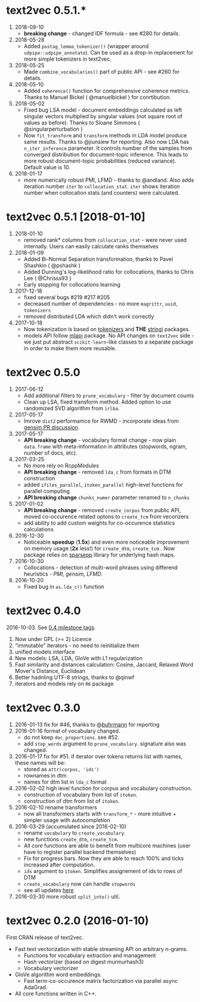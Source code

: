 # text2vec 0.5.1.*
1. 2018-09-10
    *  **breaking change** - changed IDF formula - see #280 for details.
1. 2018-05-28
    * Added `postag_lemma_tokenizer()` (wrapper around `udpipe::udpipe_annotate`). Can be used as a drop-in replacement for more simple tokenizers in text2vec. 
1. 2018-05-25
    * Made `combine_vocabularies()` part of public API - see #260 for details.
1. 2018-05-10
    * Added `coherence()` function for comprehensive coherence metrics. Thanks to Manuel Bickel ( @manuelbickel ) for conrtibution.
1. 2018-05-02
    * Fixed bug LSA model - document embeddings calculated as left singular vectors multiplied by singular values (not square root of values as before). Thanks to Sloane Simmons ( @singularperturbation )
    * Now `fit_transform` and `transform` methods in LDA model produce same results. Thanks to @jiunsiew for reporting. Also now LDA has `n_iter_inference` parameter. It controls number of the samples from converged distribution for document-topic inference. This leads to more robust document-topic probabilities (reduced variance). Default value is 10.
1. 2018-01-17
    * more numerically robust PMI, LFMD - thanks to @andland. Also adds iteration number `iter` to `collocation_stat`. `iter` shows iteration number when collocation stats (and counters) were calculated.

# text2vec 0.5.1 [2018-01-10]

1. 2018-01-10
    * removed rank* columns from `collocation_stat` - were never used internally. Users can easily calculate ranks themselves
1. 2018-01-09
    * Added Bi-Normal Separation transformation, thanks to Pavel Shashkin ( @pshashk )
    * Added Dunning's log-likelihood ratio for collocations, thanks to Chris Lee ( @Chrisss93 )
    * Early stopping for collocations learning
1. 2017-12-18
    * fixed several bugs #219 #217 #205
    * decreased number of dependencies - no more `magrittr`, `uuid`, `tokenizers`
    * removed distributed LDA which didn't work correctly
1. 2017-10-18
    * Now tokenization is based on [tokenizers](https://github.com/ropensci/tokenizers) and **THE** [stringi](https://github.com/gagolews/stringi) packages.
    * models API follow [mlapi](https://github.com/dselivanov/mlapi) package. No API changes on `text2vec` side - we just put abstract `scikit-learn`-like classes to a separate package in order to make them more reusable.

# text2vec 0.5.0

1. 2017-06-12
    * Add additional filters to `prune_vocabulary` - filter by document counts
    * Clean up LSA, fixed transform method. Added option to use randomized SVD algorithm from `irlba`.
1. 2017-05-17
    * Imrove `dist2` performamce for RWMD - incorporate ideas from [gensim PR discussion](https://github.com/RaRe-Technologies/gensim/pull/800#issuecomment-260743822).
1. 2017-05-17
    * **API breaking change** - vocabulary format change - now plain `data.frame` with meta-information in attributes (stopwords, ngram, number of docs, etc).
1. 2017-03-25
    * No more rely on RcppModules
    * **API breaking change** - removed `lda_c` from formats in DTM construction
    * added `ifiles_parallel`, `itoken_parallel` high-level functions for parallel computing
    * **API breaking change**  `chunks_numer` parameter renamed to `n_chunks`
1. 2017-01-02 
    * **API breaking change** - removed `create_corpus` from public API, moved co-occurence related optons to `create_tcm` from vecorizers
    * add ability to add custom weights for co-occurence statistics calculations
1. 2016-12-30 
    * Noticeable **speedup** (**1.5x**) and even more noticeable improvement on memory usage (**2x** less!) for `create_dtm`, `create_tcm` . Now package relies on [sparsepp](https://github.com/dselivanov/sparsepp) library for underlying hash maps.
1. 2016-10-30 
    * Collocations -  detection of multi-word phrases using differend heuristics - *PMI, gensim, LFMD*.
1. 2016-10-20 
    * Fixed bug in `as.lda_c()` function

# text2vec 0.4.0

2016-10-03. See [0.4 milestone tags](https://github.com/dselivanov/text2vec/milestone/3).

1. Now under GPL (>= 2) Licence
1. "immutable" iterators - no need to reinitialize them
1. unified models interface
1. New models: LSA, LDA, GloVe with L1 regularization
1. Fast similarity and distances calculation: Cosine, Jaccard, Relaxed Word Mover's Distance, Euclidean
1. Better hadnling UTF-8 strings, thanks to @qinwf
1. iterators and models rely on `R6` package

# text2vec 0.3.0

1. 2016-01-13 fix for #46, thanks to @[buhrmann](https://github.com/buhrmann) for reporting 
1. 2016-01-16 format of vocabulary changed.
    * do not keep `doc_proportions`. see #52.
    * add `stop_words` argument to `prune_vocabulary`. signature also was changed.
1. 2016-01-17 fix for #51. if iterator over tokens returns list with names, these names will be:
    * stored as `attr(corpus, 'ids')`
    * rownames in dtm
    * names for dtm list in `lda_c` format
1. 2016-02-02 high level function for corpus and vocabulary construction.
    * construction of vocabulary from list of `itoken`. 
    * construction of dtm from list of `itoken`. 
1. 2016-02-10 rename transformers
    * now all transformers starts with `transform_*` - more intuitive + simpler usage with autocompletion
1. 2016-03-29 (accumulated since 2016-02-10)
    * rename `vocabulary` to `create_vocabulary`.
    * new functions `create_dtm`, `create_tcm`.
    * All core functions are able to benefit from multicore machines (user have to register parallel backend themselves)
    * Fix for progress bars. Now they are able to reach 100% and ticks increased after computation.
    * `ids` argument to `itoken`. Simplifies assignement of ids to rows of DTM
    * `create_vocabulary` now can handle `stopwords` 
    * see all updates [here](https://github.com/dselivanov/text2vec/milestones/0.3)
1. 2016-03-30 more robust `split_into()` util.

# text2vec 0.2.0 (2016-01-10)

First CRAN release of text2vec.

* Fast text vectorization with stable streaming API on arbitrary n-grams.
    * Functions for vocabulary extraction and management
    * Hash vectorizer (based on digest murmurhash3)
    * Vocabulary vectorizer
* GloVe algorithm word embeddings.
    * Fast term-co-occurence matrix factorization via parallel async AdaGrad.
* All core functions written in C++.
